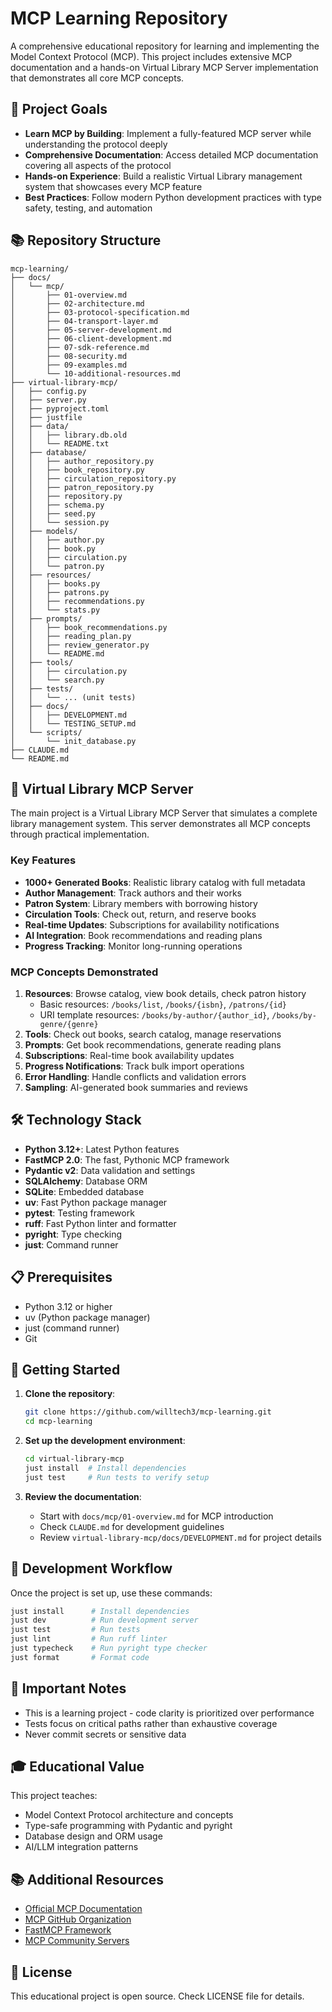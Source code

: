 # MCP Learning Repository

A comprehensive educational repository for learning and implementing the Model Context Protocol (MCP). This project includes extensive MCP documentation and a hands-on Virtual Library MCP Server implementation that demonstrates all core MCP concepts.

## 🎯 Project Goals

- **Learn MCP by Building**: Implement a fully-featured MCP server while understanding the protocol deeply
- **Comprehensive Documentation**: Access detailed MCP documentation covering all aspects of the protocol
- **Hands-on Experience**: Build a realistic Virtual Library management system that showcases every MCP feature
- **Best Practices**: Follow modern Python development practices with type safety, testing, and automation

## 📚 Repository Structure

```text
mcp-learning/
├── docs/
│   └── mcp/
│       ├── 01-overview.md
│       ├── 02-architecture.md
│       ├── 03-protocol-specification.md
│       ├── 04-transport-layer.md
│       ├── 05-server-development.md
│       ├── 06-client-development.md
│       ├── 07-sdk-reference.md
│       ├── 08-security.md
│       ├── 09-examples.md
│       └── 10-additional-resources.md
├── virtual-library-mcp/
│   ├── config.py
│   ├── server.py
│   ├── pyproject.toml
│   ├── justfile
│   ├── data/
│   │   ├── library.db.old
│   │   └── README.txt
│   ├── database/
│   │   ├── author_repository.py
│   │   ├── book_repository.py
│   │   ├── circulation_repository.py
│   │   ├── patron_repository.py
│   │   ├── repository.py
│   │   ├── schema.py
│   │   ├── seed.py
│   │   └── session.py
│   ├── models/
│   │   ├── author.py
│   │   ├── book.py
│   │   ├── circulation.py
│   │   └── patron.py
│   ├── resources/
│   │   ├── books.py
│   │   ├── patrons.py
│   │   ├── recommendations.py
│   │   └── stats.py
│   ├── prompts/
│   │   ├── book_recommendations.py
│   │   ├── reading_plan.py
│   │   ├── review_generator.py
│   │   └── README.md
│   ├── tools/
│   │   ├── circulation.py
│   │   └── search.py
│   ├── tests/
│   │   └── ... (unit tests)
│   ├── docs/
│   │   ├── DEVELOPMENT.md
│   │   └── TESTING_SETUP.md
│   └── scripts/
│       └── init_database.py
├── CLAUDE.md
└── README.md
```

## 🚀 Virtual Library MCP Server

The main project is a Virtual Library MCP Server that simulates a complete library management system. This server demonstrates all MCP concepts through practical implementation.

### Key Features

- **1000+ Generated Books**: Realistic library catalog with full metadata
- **Author Management**: Track authors and their works
- **Patron System**: Library members with borrowing history
- **Circulation Tools**: Check out, return, and reserve books
- **Real-time Updates**: Subscriptions for availability notifications
- **AI Integration**: Book recommendations and reading plans
- **Progress Tracking**: Monitor long-running operations

### MCP Concepts Demonstrated

1. **Resources**: Browse catalog, view book details, check patron history
   - Basic resources: `/books/list`, `/books/{isbn}`, `/patrons/{id}`
   - URI template resources: `/books/by-author/{author_id}`, `/books/by-genre/{genre}`
2. **Tools**: Check out books, search catalog, manage reservations
3. **Prompts**: Get book recommendations, generate reading plans
4. **Subscriptions**: Real-time book availability updates
5. **Progress Notifications**: Track bulk import operations
6. **Error Handling**: Handle conflicts and validation errors
7. **Sampling**: AI-generated book summaries and reviews

## 🛠️ Technology Stack

- **Python 3.12+**: Latest Python features
- **FastMCP 2.0**: The fast, Pythonic MCP framework
- **Pydantic v2**: Data validation and settings
- **SQLAlchemy**: Database ORM
- **SQLite**: Embedded database
- **uv**: Fast Python package manager
- **pytest**: Testing framework
- **ruff**: Fast Python linter and formatter
- **pyright**: Type checking
- **just**: Command runner

## 📋 Prerequisites

- Python 3.12 or higher
- uv (Python package manager)
- just (command runner)
- Git

## 🚦 Getting Started

1. **Clone the repository**:

   ```bash
   git clone https://github.com/willtech3/mcp-learning.git
   cd mcp-learning
   ```

2. **Set up the development environment**:

   ```bash
   cd virtual-library-mcp
   just install  # Install dependencies
   just test     # Run tests to verify setup
   ```

3. **Review the documentation**:
   - Start with `docs/mcp/01-overview.md` for MCP introduction
   - Check `CLAUDE.md` for development guidelines
   - Review `virtual-library-mcp/docs/DEVELOPMENT.md` for project details

## 🧪 Development Workflow

Once the project is set up, use these commands:

```bash
just install      # Install dependencies
just dev          # Run development server
just test         # Run tests
just lint         # Run ruff linter
just typecheck    # Run pyright type checker
just format       # Format code
```


## 📝 Important Notes

- This is a learning project - code clarity is prioritized over performance
- Tests focus on critical paths rather than exhaustive coverage
- Never commit secrets or sensitive data

## 🎓 Educational Value

This project teaches:

- Model Context Protocol architecture and concepts
- Type-safe programming with Pydantic and pyright
- Database design and ORM usage
- AI/LLM integration patterns

## 📚 Additional Resources

- [Official MCP Documentation](https://modelcontextprotocol.io)
- [MCP GitHub Organization](https://github.com/modelcontextprotocol)
- [FastMCP Framework](https://github.com/jlowin/fastmcp)
- [MCP Community Servers](https://github.com/modelcontextprotocol/servers)

## 📄 License

This educational project is open source. Check LICENSE file for details.
